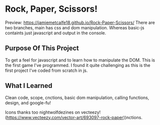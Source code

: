 # Rock, Paper, Scissors!
Preview: https://jamiemetcalfe18.github.io/Rock-Paper-Scissors/
There are two branches, main has css and dom manipulation. Whereas basic-js containts just javascript and output in the console.

## Purpose Of This Project
To get a feel for javascript and to learn how to manipulate the DOM. This is the first game I've programmed. I found it quite challenging as this is the first project I've coded from scratch in js.

## What I Learned
Clean code, scope, cnctions, basic dom manipulation, calling functions, design, and google-fu!

Icons thanks too nightwolfdezines on vecteezy!
(https://www.vecteezy.com/vector-art/693097-rock-paper))nctions.

